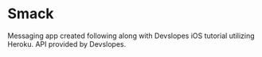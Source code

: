 # Smack
Messaging app created following along with Devslopes iOS tutorial utilizing Heroku. API provided by Devslopes.
